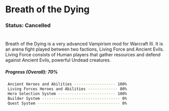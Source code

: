 # Breath of the Dying
### Status: **Cancelled**
#
Breath of the Dying is a very advanced Vampirism mod for Warcraft III. It is an arena fight played between two factions, Living Force and Ancient Evils. Living Force consists of Human players that gather resources and defend against Ancient Evils, powerful Undead creatures.

##### Progress (Overall): 70%
```sh
 Ancient Heroes and Abilities ------------------ 100%
 Living Forces Heroes and Abilities ------------- 80%
 Hero Selection System ------------------------- 100%
 Builder System ---------------------------------- 0%
 Quest System ------------------------------------ 0%
 ```